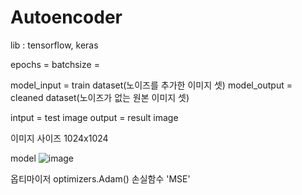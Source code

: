 # Autoencoder

lib : tensorflow, keras

epochs =
batchsize = 

model_input = train dataset(노이즈를 추가한 이미지 셋)
model_output = cleaned dataset(노이즈가 없는 원본 이미지 셋)

intput = test image
output = result image

이미지 사이즈 1024x1024

model
![image](https://user-images.githubusercontent.com/40592785/113293154-5f35b280-9330-11eb-82a8-783a20a98d81.png)

옵티마이저 optimizers.Adam()
손실함수 'MSE'
